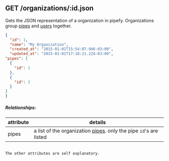 ## GET /organizations/:id.json

Gets the JSON representation of a organization in pipefy. Organizations group [pipes]("pipe.md") and [users]("user.md") together.

```json
{
  "id": 1,
  "name": "My Organization",
  "created_at": "2015-01-01T15:54:07.946-03:00",
  "updated_at": "2015-01-01T17:18:21.224-03:00",
"pipes": [
  {
    "id": 1
  },
  {
    "id": 2
  }
]
}
```

##### Relationships:

| attribute | details |
| -- | -- |
| pipes | a list of the organization [pipes](pipe.md). only the pipe `id`'s are listed
```

The other attributes are self explanatory.



